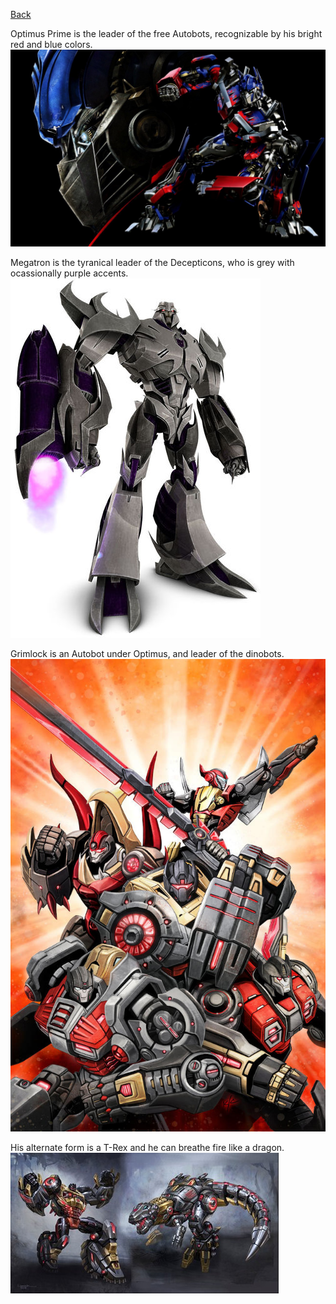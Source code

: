 [Back](https://monip1.github.io/fun-things/Chaos/)

Optimus Prime is the leader of the free Autobots,  recognizable by his bright red and blue colors.
![optimus](../pictures/optimus.jpg)

Megatron is the tyranical leader of the Decepticons, who is grey with ocassionally purple accents.
![megs](../pictures/megatron.jpg)

Grimlock is an Autobot under Optimus, and leader of the dinobots.
![dinobots](../pictures/dinobots.jpg)

His alternate form is a T-Rex and he can breathe fire like a dragon.
![grimlock](../pictures/grimlock.jpg)